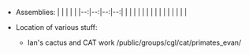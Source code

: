 * Assemblies:
|   |   |   |   |
|--:|--:|--:|--:|
|   |   |   |   |
|   |   |   |   |
|   |   |   |   |


* Location of various stuff:
  * Ian's cactus and CAT work /public/groups/cgl/cat/primates_evan/

